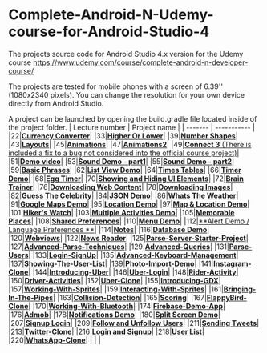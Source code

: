 Complete-Android-N-Udemy-course-for-Android-Studio-4
============

The projects source code for Android Studio 4.x version for the Udemy course https://www.udemy.com/course/complete-android-n-developer-course/

The projects are tested for mobile phones with a screen of 6.39'' (1080x2340 pixels). You can change the resolution for your own device directly from Android Studio.

A project can be launched by opening the build.gradle file located inside of the project folder.
| Lecture number | Project name |
| ------- | ----------- |
|22|[**Currency Converter**](https://github.com/mathexa/Complete-Android-N-Udemy-course-for-Android-Studio-4/tree/master/JavaCode/Lecture022)|
|33|[**Higher Or Lower**](https://github.com/mathexa/Complete-Android-N-Udemy-course-for-Android-Studio-4/tree/master/JavaCode/Lecture033)|
|39|[**Number Shapes**](https://github.com/mathexa/Complete-Android-N-Udemy-course-for-Android-Studio-4/tree/master/JavaCode/Lecture039)|
|43|[**Layouts**](https://github.com/mathexa/Complete-Android-N-Udemy-course-for-Android-Studio-4/tree/master/JavaCode/Lecture043)|
|45|[**Animations**](https://github.com/mathexa/Complete-Android-N-Udemy-course-for-Android-Studio-4/tree/master/JavaCode/Lecture045)|
|47|[**Animations2**](https://github.com/mathexa/Complete-Android-N-Udemy-course-for-Android-Studio-4/tree/master/JavaCode/Lecture047)|
|49|[**Connect 3** (There is included a fix to a bug not considered into the official course project)](https://github.com/mathexa/Complete-Android-N-Udemy-course-for-Android-Studio-4/tree/master/JavaCode/Lecture049)|
|51|[**Demo video**](https://github.com/mathexa/Complete-Android-N-Udemy-course-for-Android-Studio-4/tree/master/JavaCode/Lecture051)|
|53|[**Sound Demo - part1**](https://github.com/mathexa/Complete-Android-N-Udemy-course-for-Android-Studio-4/tree/master/JavaCode/Lecture053)|
|55|[**Sound Demo - part2**](https://github.com/mathexa/Complete-Android-N-Udemy-course-for-Android-Studio-4/tree/master/JavaCode/Lecture055)|
|59|[**Basic Phrases**](https://github.com/mathexa/Complete-Android-N-Udemy-course-for-Android-Studio-4/tree/master/JavaCode/Lecture059)|
|62|[**List View Demo**](https://github.com/mathexa/Complete-Android-N-Udemy-course-for-Android-Studio-4/tree/master/JavaCode/Lecture062)|
|64|[**Times Tables**](https://github.com/mathexa/Complete-Android-N-Udemy-course-for-Android-Studio-4/tree/master/JavaCode/Lecture064)|
|66|[**Timer Demo**](https://github.com/mathexa/Complete-Android-N-Udemy-course-for-Android-Studio-4/tree/master/JavaCode/Lecture066)|
|68|[**Egg Timer**](https://github.com/mathexa/Complete-Android-N-Udemy-course-for-Android-Studio-4/tree/master/JavaCode/Lecture068)|
|70|[**Showing and Hiding UI Elements**](https://github.com/mathexa/Complete-Android-N-Udemy-course-for-Android-Studio-4/tree/master/JavaCode/Lecture070)|
|72|[**Brain Trainer**](https://github.com/mathexa/Complete-Android-N-Udemy-course-for-Android-Studio-4/tree/master/JavaCode/Lecture072)|
|76|[**Downloading Web Content**](https://github.com/mathexa/Complete-Android-N-Udemy-course-for-Android-Studio-4/tree/master/JavaCode/Lecture076)|
|78|[**Downloading Images**](https://github.com/mathexa/Complete-Android-N-Udemy-course-for-Android-Studio-4/tree/master/JavaCode/Lecture078)|
|82|[**Guess The Celebrity**](https://github.com/mathexa/Complete-Android-N-Udemy-course-for-Android-Studio-4/tree/master/JavaCode/Lecture082)|
|84|[**JSON Demo**](https://github.com/mathexa/Complete-Android-N-Udemy-course-for-Android-Studio-4/tree/master/JavaCode/Lecture084)|
|86|[**Whats The Weather**](https://github.com/mathexa/Complete-Android-N-Udemy-course-for-Android-Studio-4/tree/master/JavaCode/Lecture086)|
|91|[**Google Maps Demo**](https://github.com/mathexa/Complete-Android-N-Udemy-course-for-Android-Studio-4/tree/master/JavaCode/Lecture091)|
|95|[**Location Demo**](https://github.com/mathexa/Complete-Android-N-Udemy-course-for-Android-Studio-4/tree/master/JavaCode/Lecture095)|
|97|[**Map & Location Demo**](https://github.com/mathexa/Complete-Android-N-Udemy-course-for-Android-Studio-4/tree/master/JavaCode/Lecture097)|
|101|[**Hiker's Watch**](https://github.com/mathexa/Complete-Android-N-Udemy-course-for-Android-Studio-4/tree/master/JavaCode/Lecture101)|
|103|[**Multiple Activities Demo**](https://github.com/mathexa/Complete-Android-N-Udemy-course-for-Android-Studio-4/tree/master/JavaCode/Lecture103)|
|105|[**Memorable Places**](https://github.com/mathexa/Complete-Android-N-Udemy-course-for-Android-Studio-4/tree/master/JavaCode/Lecture105)|
|108|[**Shared Preferences**](https://github.com/mathexa/Complete-Android-N-Udemy-course-for-Android-Studio-4/tree/master/JavaCode/Lecture108)|
|110|[**Menu Demo**](https://github.com/mathexa/Complete-Android-N-Udemy-course-for-Android-Studio-4/tree/master/JavaCode/Lecture110)|
|112|[**Alert Demo / Language Preferences **](https://github.com/mathexa/Complete-Android-N-Udemy-course-for-Android-Studio-4/tree/master/JavaCode/Lecture112)|
|114|[**Notes**](https://github.com/mathexa/Complete-Android-N-Udemy-course-for-Android-Studio-4/tree/master/JavaCode/Lecture114)|
|116|[**Database Demo**](https://github.com/mathexa/Complete-Android-N-Udemy-course-for-Android-Studio-4/tree/master/JavaCode/Lecture116)|
|120|[**Webviews**](https://github.com/mathexa/Complete-Android-N-Udemy-course-for-Android-Studio-4/tree/master/JavaCode/Lecture120)|
|122|[**News Reader**](https://github.com/mathexa/Complete-Android-N-Udemy-course-for-Android-Studio-4/tree/master/JavaCode/Lecture122)|
|125|[**Parse-Server-Starter-Project**](https://github.com/mathexa/Complete-Android-N-Udemy-course-for-Android-Studio-4/tree/master/JavaCode/Lecture125)|
|127|[**Advanced-Parse-Techniques**](https://github.com/mathexa/Complete-Android-N-Udemy-course-for-Android-Studio-4/tree/master/JavaCode/Lecture127)|
|129|[**Advanced-Queries**](https://github.com/mathexa/Complete-Android-N-Udemy-course-for-Android-Studio-4/tree/master/JavaCode/Lecture129)|
|131|[**Parse-Users**](https://github.com/mathexa/Complete-Android-N-Udemy-course-for-Android-Studio-4/tree/master/JavaCode/Lecture131)|
|133|[**Login-SignUp**](https://github.com/mathexa/Complete-Android-N-Udemy-course-for-Android-Studio-4/tree/master/JavaCode/Lecture133)|
|135|[**Advanced-Keyboard-Management**](https://github.com/mathexa/Complete-Android-N-Udemy-course-for-Android-Studio-4/tree/master/JavaCode/Lecture135)|
|137|[**Showing-The-User-List**](https://github.com/mathexa/Complete-Android-N-Udemy-course-for-Android-Studio-4/tree/master/JavaCode/Lecture137)|
|139|[**Photo-Import-Demo**](https://github.com/mathexa/Complete-Android-N-Udemy-course-for-Android-Studio-4/tree/master/JavaCode/Lecture139)|
|141|[**Instagram-Clone**](https://github.com/mathexa/Complete-Android-N-Udemy-course-for-Android-Studio-4/tree/master/JavaCode/Lecture141)|
|144|[**Introducing-Uber**](https://github.com/mathexa/Complete-Android-N-Udemy-course-for-Android-Studio-4/tree/master/JavaCode/Lecture144)|
|146|[**Uber-Login**](https://github.com/mathexa/Complete-Android-N-Udemy-course-for-Android-Studio-4/tree/master/JavaCode/Lecture146)|
|148|[**Rider-Activity**](https://github.com/mathexa/Complete-Android-N-Udemy-course-for-Android-Studio-4/tree/master/JavaCode/Lecture148)|
|150|[**Driver-Activities**](https://github.com/mathexa/Complete-Android-N-Udemy-course-for-Android-Studio-4/tree/master/JavaCode/Lecture150)|
|152|[**Uber-Clone**](https://github.com/mathexa/Complete-Android-N-Udemy-course-for-Android-Studio-4/tree/master/JavaCode/Lecture152)|
|155|[**Introducing-GDX**](https://github.com/mathexa/Complete-Android-N-Udemy-course-for-Android-Studio-4/tree/master/JavaCode/Lecture155)|
|157|[**Working-With-Sprites**](https://github.com/mathexa/Complete-Android-N-Udemy-course-for-Android-Studio-4/tree/master/JavaCode/Lecture157)|
|159|[**Interacting-With-Sprites**](https://github.com/mathexa/Complete-Android-N-Udemy-course-for-Android-Studio-4/tree/master/JavaCode/Lecture159)|
|161|[**Bringing-In-The-Pipes**](https://github.com/mathexa/Complete-Android-N-Udemy-course-for-Android-Studio-4/tree/master/JavaCode/Lecture161)|
|163|[**Collision-Detection**](https://github.com/mathexa/Complete-Android-N-Udemy-course-for-Android-Studio-4/tree/master/JavaCode/Lecture163)|
|165|[**Scoring**](https://github.com/mathexa/Complete-Android-N-Udemy-course-for-Android-Studio-4/tree/master/JavaCode/Lecture165)|
|167|[**FlappyBird-Clone**](https://github.com/mathexa/Complete-Android-N-Udemy-course-for-Android-Studio-4/tree/master/JavaCode/Lecture167)|
|170|[**Working-With-Bluetooth**](https://github.com/mathexa/Complete-Android-N-Udemy-course-for-Android-Studio-4/tree/master/JavaCode/Lecture170)|
|174|[**Firebase-Demo-App**](https://github.com/mathexa/Complete-Android-N-Udemy-course-for-Android-Studio-4/tree/master/JavaCode/Lecture174)|
|176|[**Admob**](https://github.com/mathexa/Complete-Android-N-Udemy-course-for-Android-Studio-4/tree/master/JavaCode/Lecture176)|
|178|[**Notifications Demo**](https://github.com/mathexa/Complete-Android-N-Udemy-course-for-Android-Studio-4/tree/master/JavaCode/Lecture178)|
|180|[**Split Screen Demo**](https://github.com/mathexa/Complete-Android-N-Udemy-course-for-Android-Studio-4/tree/master/JavaCode/Lecture180)|
|207|[**Signup Login**](https://github.com/mathexa/Complete-Android-N-Udemy-course-for-Android-Studio-4/tree/master/JavaCode/Lecture207)|
|209|[**Follow and Unfollow Users**](https://github.com/mathexa/Complete-Android-N-Udemy-course-for-Android-Studio-4/tree/master/JavaCode/Lecture209)|
|211|[**Sending Tweets**](https://github.com/mathexa/Complete-Android-N-Udemy-course-for-Android-Studio-4/tree/master/JavaCode/Lecture211)|
|213|[**Twitter-Clone**](https://github.com/mathexa/Complete-Android-N-Udemy-course-for-Android-Studio-4/tree/master/JavaCode/Lecture213)|
|216|[**Login and Signup**](https://github.com/mathexa/Complete-Android-N-Udemy-course-for-Android-Studio-4/tree/master/JavaCode/Lecture216)|
|218|[**User List**](https://github.com/mathexa/Complete-Android-N-Udemy-course-for-Android-Studio-4/tree/master/JavaCode/Lecture218)|
|220|[**WhatsApp-Clone**](https://github.com/mathexa/Complete-Android-N-Udemy-course-for-Android-Studio-4/tree/master/JavaCode/Lecture220)|
|  |  |
